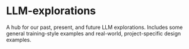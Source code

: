 # LLM-explorations
A hub for our past, present, and future LLM explorations. Includes some general training-style examples and real-world, project-specific design examples.
